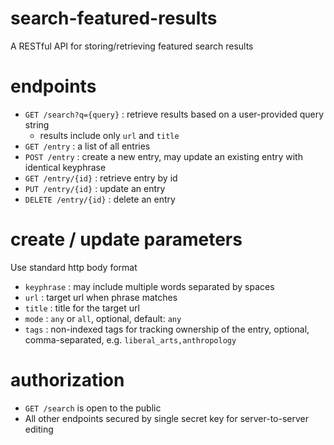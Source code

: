 # search-featured-results
A RESTful API for storing/retrieving featured search results

# endpoints
* `GET /search?q={query}` : retrieve results based on a user-provided query string
  * results include only `url` and `title`
* `GET /entry` : a list of all entries
* `POST /entry` : create a new entry, may update an existing entry with identical keyphrase
* `GET /entry/{id}` : retrieve entry by id
* `PUT /entry/{id}` : update an entry
* `DELETE /entry/{id}` : delete an entry

# create / update parameters
Use standard http body format
* `keyphrase` : may include multiple words separated by spaces
* `url` : target url when phrase matches
* `title` : title for the target url
* `mode` : `any` or `all`, optional, default: `any`
* `tags` : non-indexed tags for tracking ownership of the entry, optional, comma-separated, e.g. `liberal_arts,anthropology`

# authorization
* `GET /search` is open to the public
* All other endpoints secured by single secret key for server-to-server editing
